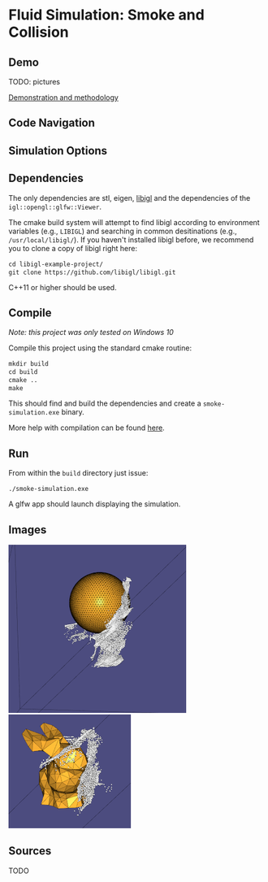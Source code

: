 # Fluid Simulation: Smoke and Collision

## Demo

TODO: pictures

[Demonstration and methodology](https://youtu.be/lMkeVszKhB4)

## Code Navigation


## Simulation Options


## Dependencies

The only dependencies are stl, eigen, [libigl](http://libigl.github.io/libigl/) and
the dependencies of the `igl::opengl::glfw::Viewer`.

The cmake build system will attempt to find libigl according to environment variables (e.g., `LIBIGL`) and searching in common desitinations (e.g., `/usr/local/libigl/`). If you haven't installed libigl before, we recommend you to clone a copy of libigl right here:

    cd libigl-example-project/
    git clone https://github.com/libigl/libigl.git

C++11 or higher should be used.

## Compile
_Note: this project was only tested on Windows 10_

Compile this project using the standard cmake routine:

    mkdir build
    cd build
    cmake ..
    make

This should find and build the dependencies and create a `smoke-simulation.exe` binary.

More help with compilation can be found [here](http://libigl.github.io/libigl/tutorial/).

## Run

From within the `build` directory just issue:

    ./smoke-simulation.exe

A glfw app should launch displaying the simulation.

## Images

![Ball with smoke](./image/ball.png)
![Bunny with smoke](./image/bunny.png)

## Sources

TODO
